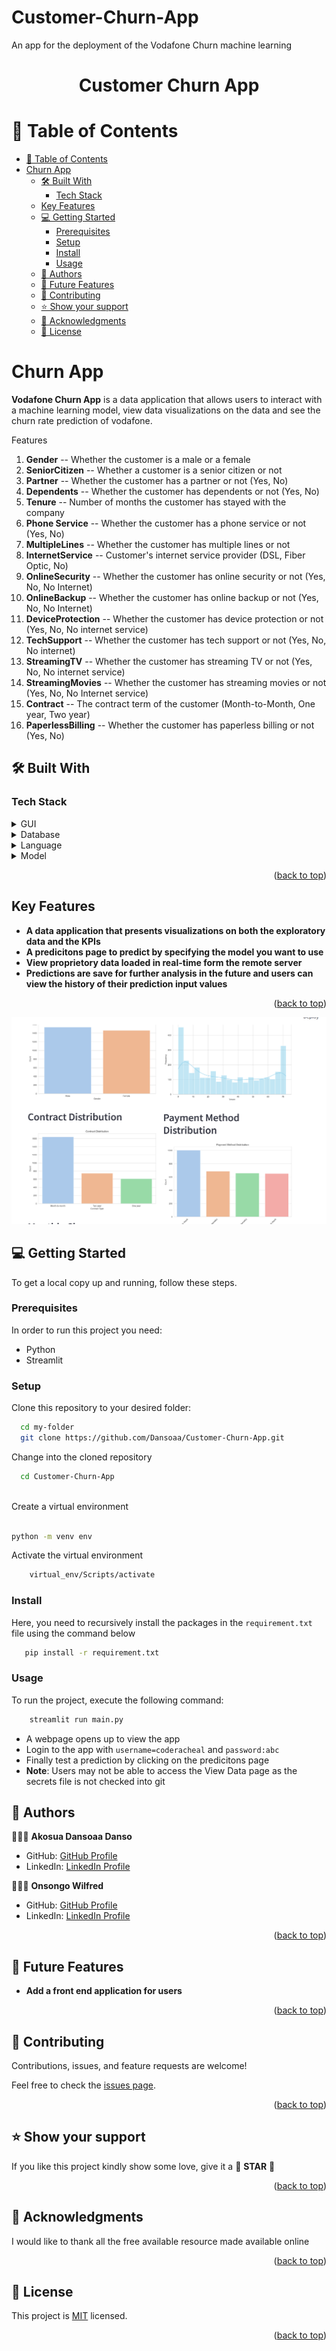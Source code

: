 # Customer-Churn-App
An app for the deployment of the Vodafone Churn machine learning
<a name="readme-top"></a>

<div align="center">
  <h1><b>Customer Churn App</b></h1>
</div>

<!-- TABLE OF CONTENTS -->

# 📗 Table of Contents

- [📗 Table of Contents](#-table-of-contents)
- [Churn App ](#Vodafone-prediction-)
  - [🛠 Built With ](#-built-with-)
    - [Tech Stack ](#tech-stack-)
  - [Key Features ](#key-features-)
  - [💻 Getting Started ](#-getting-started-)
    - [Prerequisites](#prerequisites)
    - [Setup](#setup)
    - [Install](#install)
    - [Usage](#usage)
  - [👥 Authors ](#-authors-)
  - [🔭 Future Features ](#-future-features-)
  - [🤝 Contributing ](#-contributing-)
  - [⭐️ Show your support ](#️-show-your-support-)
  - [🙏 Acknowledgments ](#-acknowledgments-)
  - [📝 License ](#-license-)

<!-- PROJECT DESCRIPTION -->

# Churn App <a name="about-project"></a>

**Vodafone Churn App** is a data application that allows users to interact with a machine learning model, view data visualizations on the data and see the churn rate prediction of vodafone.

Features
1. **Gender** -- Whether the customer is a male or a female
2. **SeniorCitizen** -- Whether a customer is a senior citizen or not
3. **Partner** -- Whether the customer has a partner or not (Yes, No)
4. **Dependents** -- Whether the customer has dependents or not (Yes, No)
5. **Tenure** -- Number of months the customer has stayed with the company
6. **Phone Service** -- Whether the customer has a phone service or not (Yes, No)
7. **MultipleLines** -- Whether the customer has multiple lines or not
8. **InternetService** -- Customer's internet service provider (DSL, Fiber Optic, No)
9. **OnlineSecurity** -- Whether the customer has online security or not (Yes, No, No Internet)
10. **OnlineBackup** -- Whether the customer has online backup or not (Yes, No, No Internet)
11. **DeviceProtection** -- Whether the customer has device protection or not (Yes, No, No internet service)
12. **TechSupport** -- Whether the customer has tech support or not (Yes, No, No internet)
13. **StreamingTV** -- Whether the customer has streaming TV or not (Yes, No, No internet service)
14. **StreamingMovies** -- Whether the customer has streaming movies or not (Yes, No, No Internet service)
15. **Contract** -- The contract term of the customer (Month-to-Month, One year, Two year)
16. **PaperlessBilling** -- Whether the customer has paperless billing or not (Yes, No)

## 🛠 Built With <a name="built-with"></a>

### Tech Stack <a name="tech-stack"></a>

<details>
  <summary>GUI</summary>
  <ul>
    <li><a href="">Streamlit</a></li>
  </ul>
</details>

<details>
<summary>Database</summary>
  <ul>
    <li><a href="">Microsoft SQL Server</a></li>
  </ul>
</details>

<details>
<summary>Language</summary>
  <ul>
    <li><a href="">Python</a></li>
  </ul>
</details>

<details>
<summary>Model</summary>
  <ul>
    <li><a href="">Sklearn</a></li>
  </ul>
</details>

<p align="right">(<a href="#readme-top">back to top</a>)</p>
<!-- Features -->

## Key Features <a name="key-features"></a>

- **A data application that presents visualizations on both the exploratory data and the KPIs**
- **A predicitons page to predict by specifying the model you want to use**
- **View proprietory data loaded in real-time form the remote server**
- **Predictions are save for further analysis in the future and users can view the history of their prediction input values**


<p align="right">(<a href="#readme-top">back to top</a>)</p>

![image](https://github.com/Dansoaa/Customer-Churn-App/blob/main/asset/Dashboard.png)


<!-- GETTING STARTED -->

## 💻 Getting Started <a name="getting-started"></a>


To get a local copy up and running, follow these steps.

### Prerequisites

In order to run this project you need:

- Python
- Streamlit

### Setup

Clone this repository to your desired folder:


```sh
  cd my-folder
  git clone https://github.com/Dansoaa/Customer-Churn-App.git
```

Change into the cloned repository

```sh
  cd Customer-Churn-App
  
```

Create a virtual environment

```sh

python -m venv env

```

Activate the virtual environment

```sh
    virtual_env/Scripts/activate
```


### Install

Here, you need to recursively install the packages in the `requirement.txt` file using the command below 

```sh
   pip install -r requirement.txt
```


### Usage

To run the project, execute the following command:


```sh
    streamlit run main.py

```

- A webpage opens up to view the app
- Login to the app with `username=coderacheal` and `password:abc`
- Finally test a prediction by clicking on the predicitons page
- **Note**: Users may not be able to access the View Data page as the secrets file is not checked into git

<!-- AUTHORS -->

## 👥 Authors <a name="authors"></a>

🕵🏽‍♀️ **Akosua Dansoaa Danso**

- GitHub: [GitHub Profile](https://github.com/Dansoaa)
- LinkedIn: [LinkedIn Profile](https://www.linkedin.com/in/akosua-danso-6ab721235/)

🕵🏽‍♀️ **Onsongo Wilfred**

- GitHub: [GitHub Profile](https://github.com/OnsongoN)
- LinkedIn: [LinkedIn Profile](https://www.linkedin.com/in/wilfred-onsongo/)

<p align="right">(<a href="#readme-top">back to top</a>)</p>

<!-- FUTURE FEATURES -->

## 🔭 Future Features <a name="future-features"></a>


- **Add a front end application for users**
  
  
<p align="right">(<a href="#readme-top">back to top</a>)</p>

<!-- CONTRIBUTING -->

## 🤝 Contributing <a name="contributing"></a>

Contributions, issues, and feature requests are welcome!

Feel free to check the [issues page](../../issues/).

<p align="right">(<a href="#readme-top">back to top</a>)</p>

<!-- SUPPORT -->

## ⭐️ Show your support <a name="support"></a>

If you like this project kindly show some love, give it a 🌟 **STAR** 🌟

<p align="right">(<a href="#readme-top">back to top</a>)</p>

<!-- ACKNOWLEDGEMENTS -->

## 🙏 Acknowledgments <a name="acknowledgements"></a>

I would like to thank all the free available resource made available online

<p align="right">(<a href="#readme-top">back to top</a>)</p>

<!-- LICENSE -->

## 📝 License <a name="license"></a>

This project is [MIT](./LICENSE) licensed.

<p align="right">(<a href="#readme-top">back to top</a>)</p>


